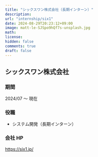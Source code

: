 ```yaml
---
title: "シックスワン株式会社（長期インターン）"
description:
url: "internship/six1"
date: 2024-08-29T20:23:12+09:00
image: matt-le-SJSpo9hQf7s-unsplash.jpg
math:
license:
hidden: false
comments: true
draft: false
---
```


## シックスワン株式会社

### 期間

2024/07 ～ 現在

### 役職

- システム開発（長期インターン）

### 会社 HP

https://six1.jp/
